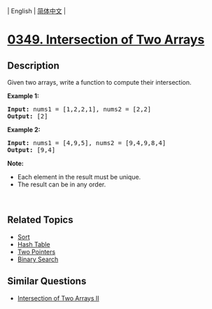 
| English | [简体中文](README.md) |
# [0349. Intersection of Two Arrays](https://leetcode-cn.com/problems/intersection-of-two-arrays/)
## Description
<p>Given two arrays, write a function to compute their intersection.</p>

<p><strong>Example 1:</strong></p>

<pre>
<strong>Input: </strong>nums1 = <span id="example-input-1-1">[1,2,2,1]</span>, nums2 = <span id="example-input-1-2">[2,2]</span>
<strong>Output: </strong><span id="example-output-1">[2]</span>
</pre>

<div>
<p><strong>Example 2:</strong></p>

<pre>
<strong>Input: </strong>nums1 = <span id="example-input-2-1">[4,9,5]</span>, nums2 = <span id="example-input-2-2">[9,4,9,8,4]</span>
<strong>Output: </strong><span id="example-output-2">[9,4]</span></pre>
</div>

<p><b>Note:</b></p>

<ul>
	<li>Each element in the result must be unique.</li>
	<li>The result can be in any order.</li>
</ul>

<p>&nbsp;</p>

## Related Topics
- [Sort](https://leetcode-cn.com/tag/sort)
- [Hash Table](https://leetcode-cn.com/tag/hash-table)
- [Two Pointers](https://leetcode-cn.com/tag/two-pointers)
- [Binary Search](https://leetcode-cn.com/tag/binary-search)
## Similar Questions
- [Intersection of Two Arrays II](../intersection-of-two-arrays-ii/README_EN.md)
